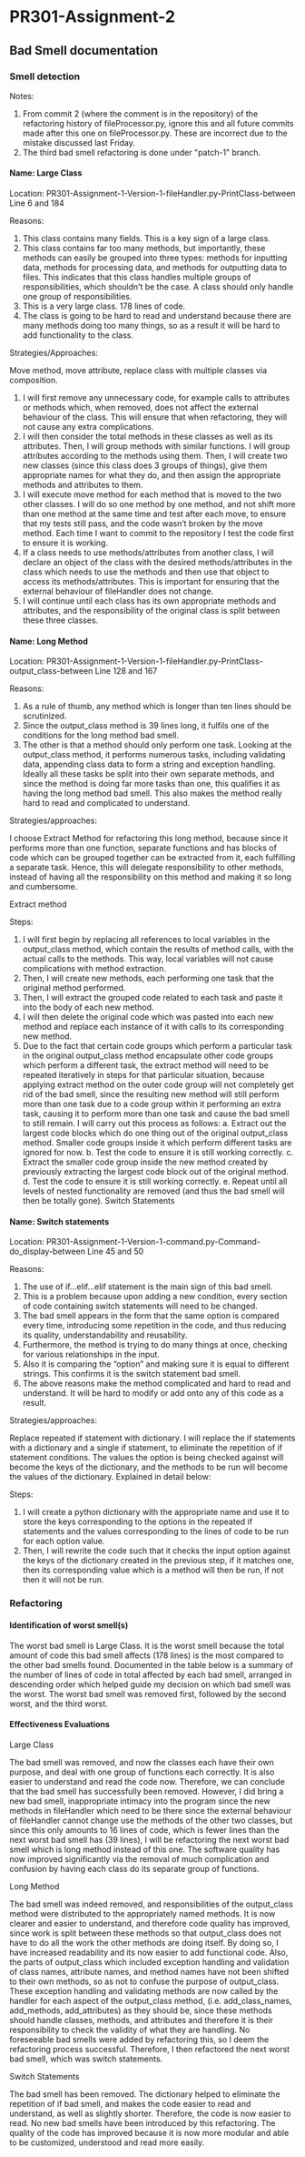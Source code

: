 # PR301-Assignment-2

## Bad Smell documentation

### Smell detection

Notes: 
1. From commit 2 (where the comment is in the repository) of the refactoring history of fileProcessor.py, ignore this and all future commits made after this one on fileProcessor.py. These are incorrect due to the mistake discussed last Friday. 
2. The third bad smell refactoring is done under "patch-1" branch.

#### Name: Large Class

Location:
PR301-Assignment-1-Version-1-fileHandler.py-PrintClass-between Line 6 and 184

Reasons:

1.	This class contains many fields. This is a key sign of a large class. 
2.	This class contains far too many methods, but importantly, these methods can easily be grouped into three types: methods for inputting data, methods for processing data, and methods for outputting data to files. This indicates that this class handles multiple groups of responsibilities, which shouldn’t be the case. A class should only handle one group of responsibilities.
3.	This is a very large class. 178 lines of code. 
4.	The class is going to be hard to read and understand because there are many methods doing too many things, so as a result it will be hard to add functionality to the class.

Strategies/Approaches:

Move method, move attribute, replace class with multiple classes via composition. 
1.	I will first remove any unnecessary code, for example calls to attributes or methods which, when removed, does not affect the external behaviour of the class. This will ensure that when refactoring, they will not cause any extra complications. 
2.	I will then consider the total methods in these classes as well as its attributes. Then, I will group methods with similar functions. I will group attributes according to the methods using them. Then, I will create two new classes (since this class does 3 groups of things), give them appropriate names for what they do, and then assign the appropriate methods and attributes to them. 
3.	I will execute move method for each method that is moved to the two other classes. I will do so one method by one method, and not shift more than one method at the same time and test after each move, to ensure that my tests still pass, and the code wasn’t broken by the move method. Each time I want to commit to the repository I test the code first to ensure it is working.
4.	If a class needs to use methods/attributes from another class, I will declare an object of the class with the desired methods/attributes in the class which needs to use the methods and then use that object to access its methods/attributes. This is important for ensuring that the external behaviour of fileHandler does not change. 
5.	I will continue until each class has its own appropriate methods and attributes, and the responsibility of the original class is split between these three classes. 

#### Name: Long Method

Location: 
PR301-Assignment-1-Version-1-fileHandler.py-PrintClass-output_class-between Line 128 and 167 

Reasons: 

1.	As a rule of thumb, any method which is longer than ten lines should be scrutinized. 
2.	Since the output_class method is 39 lines long, it fulfils one of the conditions for the long method bad smell.
3.	The other is that a method should only perform one task. Looking at the output_class method, it performs numerous tasks, including validating data, appending class data to form a string and exception handling. Ideally all these tasks be split into their own separate methods, and since the method is doing far more tasks than one, this qualifies it as having the long method bad smell. This also makes the method really hard to read and complicated to understand.

Strategies/approaches:

I choose Extract Method for refactoring this long method, because since it performs more than one function, separate functions and has blocks of code which can be grouped together can be extracted from it, each fulfilling a separate task. Hence, this will delegate responsibility to other methods, instead of having all the responsibility on this method and making it so long and cumbersome. 

Extract method

Steps:

1.	I will first begin by replacing all references to local variables in the output_class method, which contain the results of method calls, with the actual calls to the methods. This way, local variables will not cause complications with method extraction. 
2.	Then, I will create new methods, each performing one task that the original method performed. 
3.	Then, I will extract the grouped code related to each task and paste it into the body of each new method.
4.	I will then delete the original code which was pasted into each new method and replace each instance of it with calls to its corresponding new method.
5.	Due to the fact that certain code groups which perform a particular task in the original output_class method encapsulate other code groups which perform a different task, the extract method will need to be repeated iteratively in steps for that particular situation, because applying extract method on the outer code group will not completely get rid of the bad smell, since the resulting new method will still perform more than one task due to a code group within it performing an extra task, causing it to perform more than one task and cause the bad smell to still remain. I will carry out this process as follows:
a.	Extract out the largest code blocks which do one thing out of the original output_class method. Smaller code groups inside it which perform different tasks are ignored for now.
b.	Test the code to ensure it is still working correctly.
c.	Extract the smaller code group inside the new method created by previously extracting the largest code block out of the original method. 
d.	Test the code to ensure it is still working correctly. 
e.	Repeat until all levels of nested functionality are removed (and thus the bad smell will then be totally gone). 
Switch Statements

#### Name: Switch statements

Location: 
PR301-Assignment-1-Version-1-command.py-Command-do_display-between Line 45 and 50

Reasons:

1.	The use of if…elif…elif statement is the main sign of this bad smell. 
2.	This is a problem because upon adding a new condition, every section of code containing switch statements will need to be changed. 
3.	The bad smell appears in the form that the same option is compared every time, introducing some repetition in the code, and thus reducing its quality, understandability and reusability. 
4.	Furthermore, the method is trying to do many things at once, checking for various relationships in the input. 
5.	Also it is comparing the “option” and making sure it is equal to different strings. This confirms it is the switch statement bad smell.
6.	The above reasons make the method complicated and hard to read and understand. It will be hard to modify or add onto any of this code as a result.

Strategies/approaches:

Replace repeated if statement with dictionary.
I will replace the if statements with a dictionary and a single if statement, to eliminate the repetition of if statement conditions. The values the option is being checked against will become the keys of the dictionary, and the methods to be run will become the values of the dictionary. Explained in detail below:

Steps:

1.	I will create a python dictionary with the appropriate name and use it to store the keys corresponding to the options in the repeated if statements and the values corresponding to the lines of code to be run for each option value.
2.	Then, I will rewrite the code such that it checks the input option against the keys of the dictionary created in the previous step, if it matches one, then its corresponding value which is a method will then be run, if not then it will not be run. 

### Refactoring

#### Identification of worst smell(s)

The worst bad smell is Large Class. It is the worst smell because the total amount of code this bad smell affects (178 lines) is the most compared to the other bad smells found. Documented in the table below is a summary of the number of lines of code in total affected by each bad smell, arranged in descending order which helped guide my decision on which bad smell was the worst. The worst bad smell was removed first, followed by the second worst, and the third worst. 

#### Effectiveness Evaluations

Large Class

The bad smell was removed, and now the classes each have their own purpose, and deal with one group of functions each correctly. It is also easier to understand and read the code now. Therefore, we can conclude that the bad smell has successfully been removed. However, I did bring a new bad smell, inappropriate intimacy into the program since the new methods in fileHandler which need to be there since the external behaviour of fileHandler cannot change use the methods of the other two classes, but since this only amounts to 16 lines of code, which is fewer lines than the next worst bad smell has (39 lines), I will be refactoring the next worst bad smell which is long method instead of this one. The software quality has now improved significantly via the removal of much complication and confusion by having each class do its separate group of functions. 

Long Method

The bad smell was indeed removed, and responsibilities of the output_class method were distributed to the appropriately named methods. It is now clearer and easier to understand, and therefore code quality has improved, since work is split between these methods so that output_class does not have to do all the work the other methods are doing itself. By doing so, I have increased readability and its now easier to add functional code. Also, the parts of output_class which included exception handling and validation of class names, attribute names, and method names have not been shifted to their own methods, so as not to confuse the purpose of output_class. These exception handling and validating methods are now called by the handler for each aspect of the output_class method, (i.e. add_class_names, add_methods, add_attributes) as they should be, since these methods should handle classes, methods, and attributes and therefore it is their responsibility to check the validity of what they are handling. No foreseeable bad smells were added by refactoring this, so I deem the refactoring process successful. Therefore, I then refactored the next worst bad smell, which was switch statements.  

Switch Statements

The bad smell has been removed. The dictionary helped to eliminate the repetition of if bad smell, and makes the code easier to read and understand, as well as slightly shorter. Therefore, the code is now easier to read. No new bad smells have been introduced by this refactoring. The quality of the code has improved because it is now more modular and able to be customized, understood and read more easily. 
